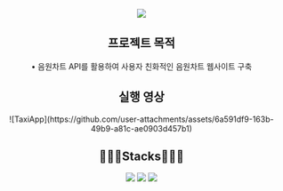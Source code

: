 <p align="center">
<img src="https://capsule-render.vercel.app/api?type=venom&height=100&text=Taxi%20APP%20Site&fontSize=70&color=0:8871e5,100:b678c4&stroke=b678c4">
</p>

<h2 align="center">프로젝트 목적</h2>
<p align="center" > • 음원차트 API를 활용하여 사용자 친화적인 음원차트 웹사이트 구축</p>

<h2 align="center">실행 영상</h2>
<p align="center" >
  ![TaxiApp](https://github.com/user-attachments/assets/6a591df9-163b-49b9-a81c-ae0903d457b1)
</p>
<h2 align="center"> 🧑🏻‍💻Stacks🧑🏻‍💻 </h2>
<p align="center" display=" inline">
</p>
<p align="center" display=" inline">
<img src = "https://img.shields.io/badge/ReactNative-20232A?style=for-the-badge&logo=react&logoColor=61DAFB">
<img src = "https://img.shields.io/badge/Node.js-43853D?style=for-the-badge&logo=node.js&logoColor=white">
<img src = "https://img.shields.io/badge/MySQL-005C84?style=for-the-badge&logo=mysql&logoColor=white">
</p>

